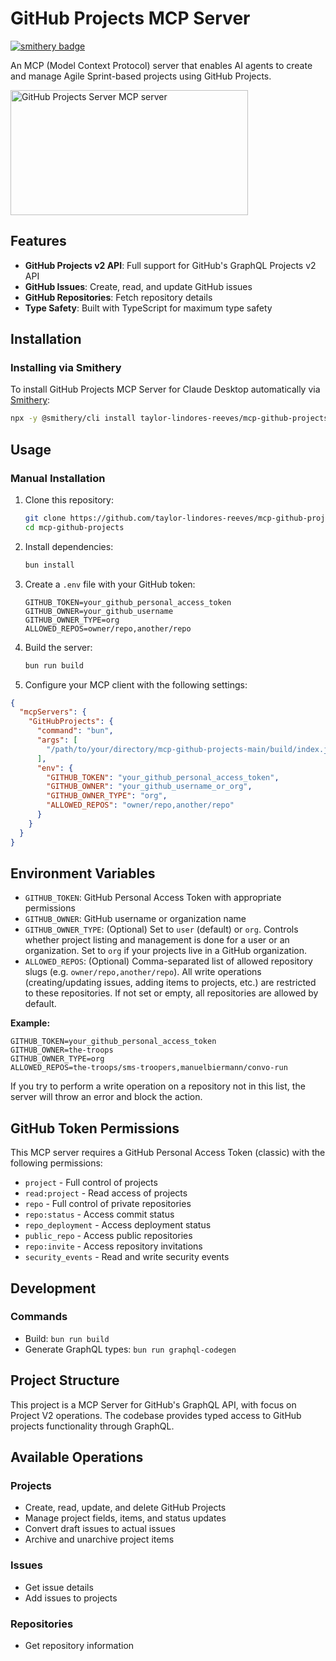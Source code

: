 # GitHub Projects MCP Server

[![smithery badge](https://smithery.ai/badge/mcp-github-projects)](https://smithery.ai/server/taylor-lindores-reeves/mcp-github-projects)

An MCP (Model Context Protocol) server that enables AI agents to create and manage Agile Sprint-based projects using GitHub Projects.

<a href="https://glama.ai/mcp/servers/86aw338aa5">
  <img width="380" height="200" src="https://glama.ai/mcp/servers/86aw338aa5/badge" alt="GitHub Projects Server MCP server" />
</a>

## Features

- **GitHub Projects v2 API**: Full support for GitHub's GraphQL Projects v2 API
- **GitHub Issues**: Create, read, and update GitHub issues
- **GitHub Repositories**: Fetch repository details
- **Type Safety**: Built with TypeScript for maximum type safety

## Installation

### Installing via Smithery

To install GitHub Projects MCP Server for Claude Desktop automatically via [Smithery](https://smithery.ai/server/taylor-lindores-reeves/mcp-github-projects):

```bash
npx -y @smithery/cli install taylor-lindores-reeves/mcp-github-projects --client claude
```

## Usage

### Manual Installation

1. Clone this repository:

   ```bash
   git clone https://github.com/taylor-lindores-reeves/mcp-github-projects.git
   cd mcp-github-projects
   ```

2. Install dependencies:

   ```bash
   bun install
   ```

3. Create a `.env` file with your GitHub token:

   ```
   GITHUB_TOKEN=your_github_personal_access_token
   GITHUB_OWNER=your_github_username
   GITHUB_OWNER_TYPE=org
   ALLOWED_REPOS=owner/repo,another/repo
   ```

4. Build the server:

   ```bash
   bun run build
   ```

5. Configure your MCP client with the following settings:

```json
{
  "mcpServers": {
    "GitHubProjects": {
      "command": "bun",
      "args": [
        "/path/to/your/directory/mcp-github-projects-main/build/index.js"
      ],
      "env": {
        "GITHUB_TOKEN": "your_github_personal_access_token",
        "GITHUB_OWNER": "your_github_username_or_org",
        "GITHUB_OWNER_TYPE": "org",
        "ALLOWED_REPOS": "owner/repo,another/repo"
      }
    }
  }
}
```

## Environment Variables

- `GITHUB_TOKEN`: GitHub Personal Access Token with appropriate permissions
- `GITHUB_OWNER`: GitHub username or organization name
- `GITHUB_OWNER_TYPE`: (Optional) Set to `user` (default) or `org`. Controls whether project listing and management is done for a user or an organization. Set to `org` if your projects live in a GitHub organization.
- `ALLOWED_REPOS`: (Optional) Comma-separated list of allowed repository slugs (e.g. `owner/repo,another/repo`). All write operations (creating/updating issues, adding items to projects, etc.) are restricted to these repositories. If not set or empty, all repositories are allowed by default.

**Example:**

```
GITHUB_TOKEN=your_github_personal_access_token
GITHUB_OWNER=the-troops
GITHUB_OWNER_TYPE=org
ALLOWED_REPOS=the-troops/sms-troopers,manuelbiermann/convo-run
```

If you try to perform a write operation on a repository not in this list, the server will throw an error and block the action.

## GitHub Token Permissions

This MCP server requires a GitHub Personal Access Token (classic) with the following permissions:

- `project` - Full control of projects
- `read:project` - Read access of projects
- `repo` - Full control of private repositories
- `repo:status` - Access commit status
- `repo_deployment` - Access deployment status
- `public_repo` - Access public repositories
- `repo:invite` - Access repository invitations
- `security_events` - Read and write security events

## Development

### Commands

- Build: `bun run build`
- Generate GraphQL types: `bun run graphql-codegen`

## Project Structure

This project is a MCP Server for GitHub's GraphQL API, with focus on Project V2 operations.
The codebase provides typed access to GitHub projects functionality through GraphQL.

## Available Operations

### Projects

- Create, read, update, and delete GitHub Projects
- Manage project fields, items, and status updates
- Convert draft issues to actual issues
- Archive and unarchive project items

### Issues

- Get issue details
- Add issues to projects

### Repositories

- Get repository information

